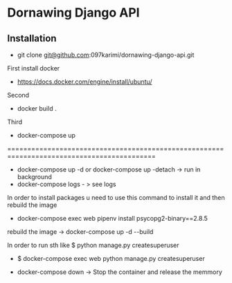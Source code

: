 # Dornawing Django API

## Installation
  - git clone git@github.com:097karimi/dornawing-django-api.git

First install docker 
  - https://docs.docker.com/engine/install/ubuntu/

Second 
  - docker build .

Third
  - docker-compose up 


===========================================================================================<br>
- docker-compose up -d or  docker-compose up -detach -> run in background
- docker-compose logs  - > see logs

In order to install packages u need to use this command to install it and then rebuild the image
- docker-compose exec web pipenv install psycopg2-binary==2.8.5

rebuild the image -> docker-compose up -d --build

In order to run sth like $ python manage.py createsuperuser
  - $ docker-compose exec web python manage.py createsuperuser
  
 - docker-compose down -> Stop the container and release the memmory
